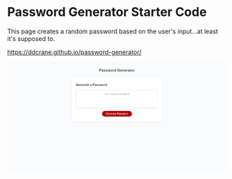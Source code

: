 # Password Generator Starter Code


This page creates a random password based on the user's input...at least it's supposed to.

https://ddcrane.github.io/password-generator/

<img src="./assets/images/screenshot.png/ ">